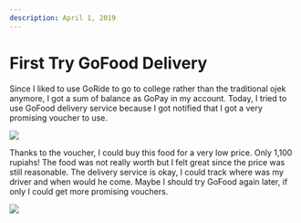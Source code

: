 ```yaml
---
description: April 1, 2019
---
```


# First Try GoFood Delivery

Since I liked to use GoRide to go to college rather than the traditional ojek anymore, I got a sum of balance as GoPay in my account. Today, I tried to use GoFood delivery service because I got notified that I got a very promising voucher to use.

![](<../../.gitbook/assets/unpad blog\_200120\_0070.jpg>)

Thanks to the voucher, I could buy this food for a very low price. Only 1,100 rupiahs! The food was not really worth but I felt great since the price was still reasonable. The delivery service is okay, I could track where was my driver and when would he come. Maybe I should try GoFood again later, if only I could get more promising vouchers.

![](<../../.gitbook/assets/unpad blog\_191231\_0001.jpg>)
